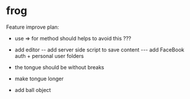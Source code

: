 # frog

Feature improve plan:

- use => for method should helps to avoid this ???

- add editor
-- add server side script to save content
--- add FaceBook auth + personal user folders

- the tongue should be without breaks
- make tongue longer

- add ball object